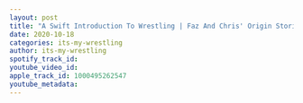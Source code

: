 ```yaml
---
layout: post
title: "A Swift Introduction To Wrestling | Faz And Chris' Origin Stories | #1"
date: 2020-10-18
categories: its-my-wrestling
author: its-my-wrestling
spotify_track_id: 
youtube_video_id: 
apple_track_id: 1000495262547
youtube_metadata: 
---
```


